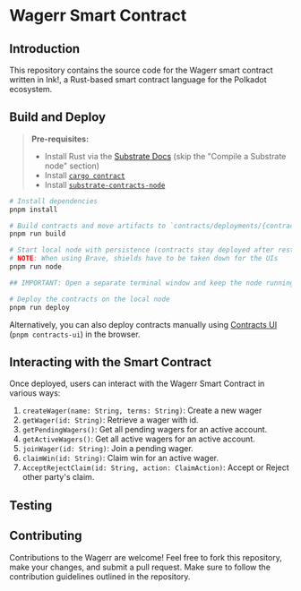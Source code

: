 # Wagerr Smart Contract

## Introduction

This repository contains the source code for the Wagerr smart contract written in Ink!, a Rust-based smart contract language for the Polkadot ecosystem. 

## Build and Deploy

> **Pre-requisites:**
>
> - Install Rust via the [Substrate Docs](https://docs.substrate.io/install/) (skip the "Compile a Substrate node" section)
> - Install [`cargo contract`](https://github.com/paritytech/cargo-contract)
> - Install [`substrate-contracts-node`](https://github.com/paritytech/substrate-contracts-node)

```bash
# Install dependencies
pnpm install

# Build contracts and move artifacts to `contracts/deployments/{contract}/` folders
pnpm run build

# Start local node with persistence (contracts stay deployed after restart)
# NOTE: When using Brave, shields have to be taken down for the UIs
pnpm run node

## IMPORTANT: Open a separate terminal window and keep the node running

# Deploy the contracts on the local node
pnpm run deploy
```

Alternatively, you can also deploy contracts manually using [Contracts UI](https://contracts-ui.substrate.io/) (`pnpm contracts-ui`) in the browser.


## Interacting with the Smart Contract

Once deployed, users can interact with the Wagerr Smart Contract in various ways:

1. `createWager(name: String, terms: String)`: Create a new wager
2. `getWager(id: String)`: Retrieve a wager with id.
3. `getPendingWagers()`: Get all pending wagers for an active account.
4. `getActiveWagers()`: Get all active wagers for an active account.
5. `joinWager(id: String)`: Join a pending wager.
6. `claimWin(id: String)`: Claim win for an active wager.
7. `AcceptRejectClaim(id: String, action: ClaimAction)`: Accept or Reject other party's claim.

## Testing

## Contributing

Contributions to the Wagerr are welcome! Feel free to fork this repository, make your changes, and submit a pull request. Make sure to follow the contribution guidelines outlined in the repository.
